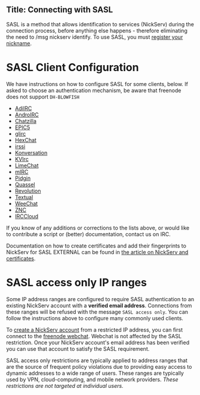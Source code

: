 Title: Connecting with SASL
---
SASL is a method that allows identification to services (NickServ) during the connection process, before anything else happens - therefore eliminating the need to
/msg nickserv identify. To use SASL, you must [register your nickname](kb/using/registration).

SASL Client Configuration
==============

We have instructions on how to configure SASL for some clients, below. If asked to choose an authentication mechanism, be aware that freenode does not support `DH-BLOWFISH`

* [AdiIRC <i class="fa fa-external-link" aria-hidden="true"></i>](https://dev.adiirc.com/projects/adiirc/wiki/SASL)
* [AndroIRC <i class="fa fa-external-link" aria-hidden="true"></i>](http://wiki.androirc.com/nickserv_sasl)
* [Chatzilla](kb/sasl/chatzilla)
* [EPIC5](kb/sasl/epic5)
* [glirc <i class="fa fa-external-link" aria-hidden="true"></i>](https://github.com/glguy/irc-core/wiki/Automatically-authenticating-to-NickServ)
* [HexChat](kb/sasl/hexchat)
* [irssi](kb/sasl/irssi)
* [Konversation <i class="fa fa-external-link" aria-hidden="true"></i>](http://userbase.kde.org/Konversation/Configuring_SASL_authentication)
* [KVIrc](kb/sasl/kvirc)
* [LimeChat](kb/sasl/limechat)
* [mIRC](kb/sasl/mirc)
* [Pidgin](kb/sasl/pidgin)
* [Quassel](kb/sasl/quassel)
* [Revolution](kb/sasl/revolution)
* [Textual](kb/sasl/textual)
* [WeeChat](kb/sasl/weechat)
* [ZNC <i class="fa fa-external-link" aria-hidden="true"></i>](http://wiki.znc.in/Sasl#Example)
* [IRCCloud](kb/sasl/irccloud)

If you know of any additions or corrections to the lists above, or would like to contribute a script or (better) documentation, contact us on IRC.

Documentation on how to create certificates and add their fingerprints to NickServ for SASL EXTERNAL
can be found in [the article on NickServ and certificates](kb/using/certfp).

SASL access only IP ranges
==========================

Some IP address ranges are configured to require SASL authentication to an existing NickServ account with a **verified email address**. Connections from these ranges will be refused with the message `SASL access only`. You can follow the instructions above to configure many commonly used clients.

To [create a NickServ account](https://freenode.net/kb/answer/registration) from a restricted IP address, you can first connect to the [freenode webchat](https://webchat.freenode.net). Webchat is not affected by the SASL restriction. Once your NickServ account's email address has been verified you can use that account to satisfy the SASL requirement.

SASL access only restrictions are typically applied to address ranges that are the source of frequent policy violations due to providing easy access to dynamic addresses to a wide range of users. These ranges are typically used by VPN, cloud-computing, and mobile network providers. *These restrictions are not targeted at individual users.*
